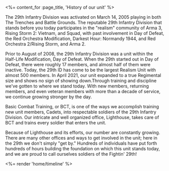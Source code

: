 <%= content_for :page_title, 'History of our unit' %>

The 29th Infantry Division was activated on March 14, 2005 playing in both
The Trenches and Battle Grounds. The reputable 29th Infantry Division that
stands before you today participates in the "realism" community of Arma 3, 
Rising Storm 2: Vietnam, and Squad, with past involvement in Day of Defeat, 
the Red Orchestra Modification, Darkest Hour: Normandy 1944, and 
Red Orchestra 2/Rising Storm, and Arma 2.

Prior to August of 2008, the 29th Infantry Division was a unit within the
Half-Life Modification, Day of Defeat. When the 29th started out in Day of
Defeat, there were roughly 17 members, and almost half of them were inactive.
Today, the 29th ID has come to be the largest Realism Unit with almost 500
members. In April 2021, our unit expanded to a true Regimental size and 
shows no sign of showing down.Through training and discipline we've gotten 
to where we stand today. With new members, returning members, and even veteran 
members with more than a decade of service, we continue growing stronger by the day.

Basic Combat Training, or BCT, is one of the ways we accomplish training new
unit members, Cadets, into respectable soldiers of the 29th Infantry Division.
Our intricate and well organized office, Lighthouse, takes care of BCT and
trains every soldier that enters the unit.

Because of Lighthouse and its efforts, our number are constantly growing. There
are many other offices and ways to get involved in the unit; here in the 29th
we don't simply "get by." Hundreds of individuals have put forth hundreds of
hours building the foundation on which this unit stands today, and we are proud
to call ourselves soldiers of the Fightin' 29th!

<%= render 'home/timeline' %>
